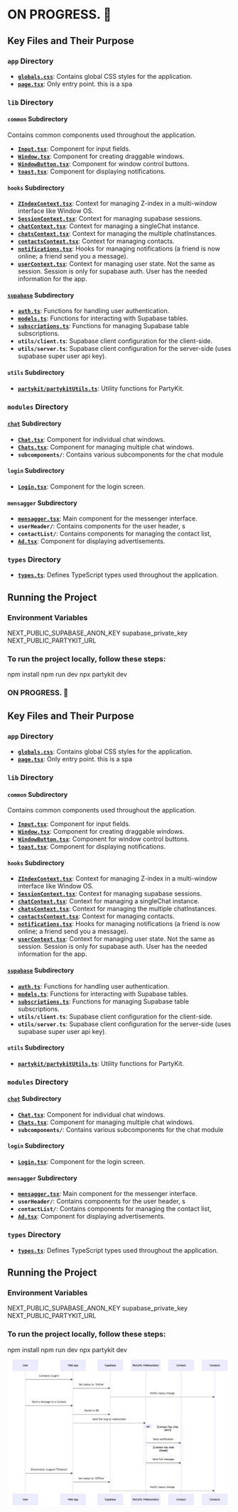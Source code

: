 # ON PROGRESS. 🚧

## Key Files and Their Purpose

### `app` Directory

- **[`globals.css`](src/app/globals.css)**: Contains global CSS styles for the application.
- **[`page.tsx`](src/app/page.tsx)**: Only entry point. this is a spa

### `lib` Directory

#### `common` Subdirectory

Contains common components used throughout the application.

- **[`Input.tsx`](src/lib/common/Input.tsx)**: Component for input fields.
- **[`Window.tsx`](src/lib/common/Window.tsx)**: Component for creating draggable windows.
- **[`WindowButton.tsx`](src/lib/common/WindowButton.tsx)**: Component for window control buttons.
- **[`toast.tsx`](src/lib/common/toast.tsx)**: Component for displaying notifications.

#### `hooks` Subdirectory

- **[`ZIndexContext.tsx`](src/lib/hooks/ZIndexContext.tsx)**: Context for managing Z-index in a multi-window interface like Window OS.
- **[`SessionContext.tsx`](src/lib/hooks/SessionContext.tsx)**: Context for managing supabase sessions.
- **[`chatContext.tsx`](src/lib/hooks/chatContext.tsx)**: Context for managing a singleChat instance.
- **[`chatsContext.tsx`](src/lib/hooks/chatsContext.tsx)**: Context for managing the multiple chatInstances.
- **[`contactsContext.tsx`](src/lib/hooks/contactsContext.tsx)**: Context for managing contacts.
- **[`notifications.tsx`](src/lib/hooks/notifications.tsx)**: Hooks for managing notifications (a friend is now online; a friend send you a message).
- **[`userContext.tsx`](src/lib/hooks/userContext.tsx)**: Context for managing user state. Not the same as session. Session is only for supabase auth. User has the needed information for the app.

#### [`supabase`](supabase) Subdirectory

- **[`auth.ts`](src/lib/supabase/auth.ts)**: Functions for handling user authentication.
- **[`models.ts`](src/lib/supabase/models.ts)**: Functions for interacting with Supabase tables.
- **[`subscriptions.ts`](src/lib/supabase/subscriptions.ts)**: Functions for managing Supabase table subscriptions.
- **`utils/client.ts`**: Supabase client configuration for the client-side.
- **`utils/server.ts`**: Supabase client configuration for the server-side (uses supabase super user api key).

#### `utils` Subdirectory

- **[`partykit/partykitUtils.ts`](src/lib/utils/partykit/partykitUtils.ts)**: Utility functions for PartyKit.

### `modules` Directory

#### [`chat`](src/lib/hooks/chatsContext.tsx) Subdirectory

- **[`Chat.tsx`](src/modules/chat/Chat.tsx)**: Component for individual chat windows.
- **[`Chats.tsx`](src/modules/chat/Chats.tsx)**: Component for managing multiple chat windows.
- **`subcomponents/`**: Contains various subcomponents for the chat module

#### `login` Subdirectory

- **[`Login.tsx`](src/modules/login/Login.tsx)**: Component for the login screen.

#### `mensagger` Subdirectory

- **[`mensagger.tsx`](src/modules/mensagger/mensagger.tsx)**: Main component for the messenger interface.
- **`userHeader/`**: Contains components for the user header, s
- **`contactList/`**: Contains components for managing the contact list,
- **[`Ad.tsx`](src/modules/mensagger/Ad.tsx)**: Component for displaying advertisements.

### `types` Directory

- **[`types.ts`](src/types/types.ts)**: Defines TypeScript types used throughout the application.

## Running the Project

### Environment Variables

NEXT_PUBLIC_SUPABASE_ANON_KEY
supabase_private_key
NEXT_PUBLIC_PARTYKIT_URL

### To run the project locally, follow these steps:

npm install
npm run dev
npx partykit dev

### ON PROGRESS. 🚧

## Key Files and Their Purpose

### `app` Directory

- **[`globals.css`](src/app/globals.css)**: Contains global CSS styles for the application.
- **[`page.tsx`](src/app/page.tsx)**: Only entry point. this is a spa

### `lib` Directory

#### `common` Subdirectory

Contains common components used throughout the application.

- **[`Input.tsx`](src/lib/common/Input.tsx)**: Component for input fields.
- **[`Window.tsx`](src/lib/common/Window.tsx)**: Component for creating draggable windows.
- **[`WindowButton.tsx`](src/lib/common/WindowButton.tsx)**: Component for window control buttons.
- **[`toast.tsx`](src/lib/common/toast.tsx)**: Component for displaying notifications.

#### `hooks` Subdirectory

- **[`ZIndexContext.tsx`](src/lib/hooks/ZIndexContext.tsx)**: Context for managing Z-index in a multi-window interface like Window OS.
- **[`SessionContext.tsx`](src/lib/hooks/SessionContext.tsx)**: Context for managing supabase sessions.
- **[`chatContext.tsx`](src/lib/hooks/chatContext.tsx)**: Context for managing a singleChat instance.
- **[`chatsContext.tsx`](src/lib/hooks/chatsContext.tsx)**: Context for managing the multiple chatInstances.
- **[`contactsContext.tsx`](src/lib/hooks/contactsContext.tsx)**: Context for managing contacts.
- **[`notifications.tsx`](src/lib/hooks/notifications.tsx)**: Hooks for managing notifications (a friend is now online; a friend send you a message).
- **[`userContext.tsx`](src/lib/hooks/userContext.tsx)**: Context for managing user state. Not the same as session. Session is only for supabase auth. User has the needed information for the app.

#### [`supabase`](supabase) Subdirectory

- **[`auth.ts`](src/lib/supabase/auth.ts)**: Functions for handling user authentication.
- **[`models.ts`](src/lib/supabase/models.ts)**: Functions for interacting with Supabase tables.
- **[`subscriptions.ts`](src/lib/supabase/subscriptions.ts)**: Functions for managing Supabase table subscriptions.
- **`utils/client.ts`**: Supabase client configuration for the client-side.
- **`utils/server.ts`**: Supabase client configuration for the server-side (uses supabase super user api key).

#### `utils` Subdirectory

- **[`partykit/partykitUtils.ts`](src/lib/utils/partykit/partykitUtils.ts)**: Utility functions for PartyKit.

### `modules` Directory

#### [`chat`](src/lib/hooks/chatsContext.tsx) Subdirectory

- **[`Chat.tsx`](src/modules/chat/Chat.tsx)**: Component for individual chat windows.
- **[`Chats.tsx`](src/modules/chat/Chats.tsx)**: Component for managing multiple chat windows.
- **`subcomponents/`**: Contains various subcomponents for the chat module

#### `login` Subdirectory

- **[`Login.tsx`](src/modules/login/Login.tsx)**: Component for the login screen.

#### `mensagger` Subdirectory

- **[`mensagger.tsx`](src/modules/mensagger/mensagger.tsx)**: Main component for the messenger interface.
- **`userHeader/`**: Contains components for the user header, s
- **`contactList/`**: Contains components for managing the contact list,
- **[`Ad.tsx`](src/modules/mensagger/Ad.tsx)**: Component for displaying advertisements.

### `types` Directory

- **[`types.ts`](src/types/types.ts)**: Defines TypeScript types used throughout the application.

## Running the Project

### Environment Variables

NEXT_PUBLIC_SUPABASE_ANON_KEY
supabase_private_key
NEXT_PUBLIC_PARTYKIT_URL

### To run the project locally, follow these steps:

npm install
npm run dev
npx partykit dev

![plan](/plan.PNG)

